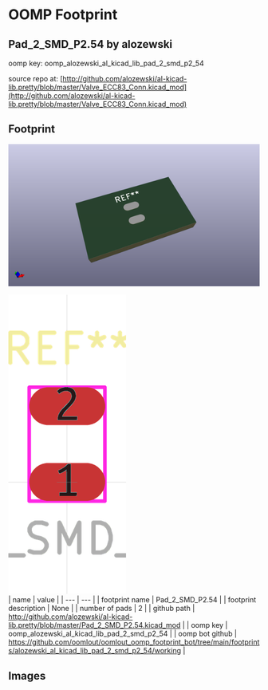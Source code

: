 # OOMP Footprint  
## Pad_2_SMD_P2.54  by alozewski  
  
oomp key: oomp_alozewski_al_kicad_lib_pad_2_smd_p2_54  
  
source repo at: [http://github.com/alozewski/al-kicad-lib.pretty/blob/master/Valve_ECC83_Conn.kicad_mod](http://github.com/alozewski/al-kicad-lib.pretty/blob/master/Valve_ECC83_Conn.kicad_mod)  
## Footprint  
  
[![working_kicad_pcb_3d.png](working_kicad_pcb_3d_600.png)](working_kicad_pcb_3d.png)  
  
[![working.png](working_600.png)](working.png)  
| name | value | 
| --- | --- | 
| footprint name | Pad_2_SMD_P2.54 | 
| footprint description | None | 
| number of pads | 2 | 
| github path | http://github.com/alozewski/al-kicad-lib.pretty/blob/master/Pad_2_SMD_P2.54.kicad_mod | 
| oomp key | oomp_alozewski_al_kicad_lib_pad_2_smd_p2_54 | 
| oomp bot github | https://github.com/oomlout/oomlout_oomp_footprint_bot/tree/main/footprints/alozewski_al_kicad_lib_pad_2_smd_p2_54/working | 
## Images  
